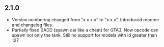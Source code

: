 ## 2.1.0

- Version numbering changed from "x.x.x.x" to "x.x.x". Introduced readme and changelog files.
- Partially fixed 0ADD (spawn car like a cheat) for GTA3. Now opcode can spawn not only the tank. Still no support for models with id greater than 127.
